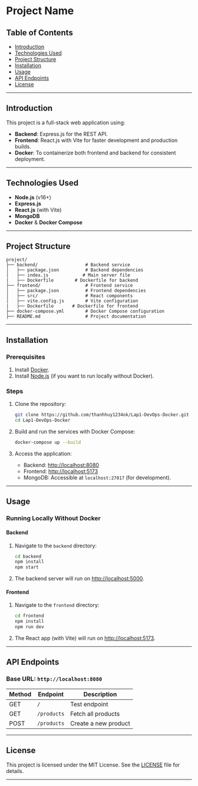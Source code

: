 
# **Project Name**

## **Table of Contents**
- [Introduction](#introduction)
- [Technologies Used](#technologies-used)
- [Project Structure](#project-structure)
- [Installation](#installation)
- [Usage](#usage)
- [API Endpoints](#api-endpoints)
- [License](#license)

---

## **Introduction**
This project is a full-stack web application using:
- **Backend**: Express.js for the REST API.
- **Frontend**: React.js with Vite for faster development and production builds.
- **Docker**: To containerize both frontend and backend for consistent deployment.

---

## **Technologies Used**
- **Node.js** (v16+)
- **Express.js**
- **React.js** (with Vite)
- **MongoDB**
- **Docker** & **Docker Compose**

---

## **Project Structure**
```
project/
├── backend/                  # Backend service
│   ├── package.json          # Backend dependencies
│   ├── index.js             # Main server file
|   ├── Dockerfile        # Dockerfile for backend
├── frontend/                 # Frontend service
│   ├── package.json          # Frontend dependencies
│   ├── src/                  # React components
│   ├── vite.config.js        # Vite configuration
|   ├── Dockerfile       # Dockerfile for frontend
├── docker-compose.yml        # Docker Compose configuration
├── README.md                 # Project documentation
```

---

## **Installation**

### Prerequisites
1. Install [Docker](https://www.docker.com/products/docker-desktop).
2. Install [Node.js](https://nodejs.org/) (if you want to run locally without Docker).

### Steps
1. Clone the repository:
   ```bash
   git clone https://github.com/thanhhuy1234ok/Lap1-DevOps-Docker.git
   cd Lap1-DevOps-Docker
   ```

2. Build and run the services with Docker Compose:
   ```bash
   docker-compose up --build
   ```

3. Access the application:
   - Backend: [http://localhost:8080](http://localhost:8080)
   - Frontend: [http://localhost:5173](http://localhost:5173)
   - MongoDB: Accessible at `localhost:27017` (for development).

---

## **Usage**

### Running Locally Without Docker

#### Backend
1. Navigate to the `backend` directory:
   ```bash
   cd backend
   npm install
   npm start
   ```
2. The backend server will run on [http://localhost:5000](http://localhost:8080).

#### Frontend
1. Navigate to the `frontend` directory:
   ```bash
   cd frontend
   npm install
   npm run dev
   ```
2. The React app (with Vite) will run on [http://localhost:5173](http://localhost:5173).

---

## **API Endpoints**

### **Base URL**: `http://localhost:8080`

| Method | Endpoint          | Description                  |
|--------|-------------------|------------------------------|
| GET    | `/`               | Test endpoint               |
| GET    | `/products`       | Fetch all products          |
| POST   | `/products`       | Create a new product         |


---

## **License**
This project is licensed under the MIT License. See the [LICENSE](LICENSE) file for details.

---

